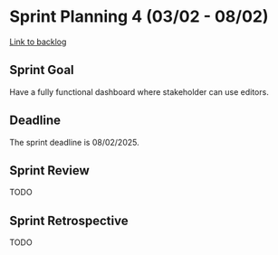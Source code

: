 # Sprint Planning 4 (03/02 - 08/02)
[Link to backlog](./backlogs/4-backlog)

## Sprint Goal
Have a fully functional dashboard where stakeholder can use editors.

## Deadline
The sprint deadline is 08/02/2025.

## Sprint Review
TODO

## Sprint Retrospective
TODO